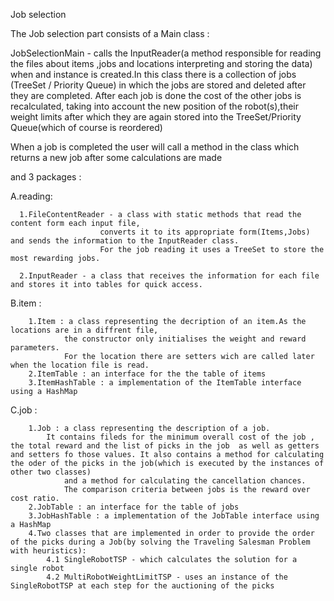 Job selection

The Job selection part consists of a Main class :

JobSelectionMain - calls the InputReader(a method responsible for reading the files about items ,jobs and locations 
                interpreting and storing the data) when and instance is created.In this class there is a collection of jobs
                (TreeSet / Priority Queue) in which the jobs are stored and deleted after they are completed.
                After each job is done the cost of the other jobs is recalculated,
                taking into account the new position of the robot(s),their weight limits
                after which they are again stored into the TreeSet/Priority Queue(which of course is reordered)

When a job is completed the user will call a method in the class which returns a new job after some calculations are made

and 3 packages :

A.reading:
    
      1.FileContentReader - a class with static methods that read the content form each input file,
                        converts it to its appropriate form(Items,Jobs) and sends the information to the InputReader class.
                        For the job reading it uses a TreeSet to store the most rewarding jobs.

      2.InputReader - a class that receives the information for each file and stores it into tables for quick access.
    
B.item :
        
        1.Item : a class representing the decription of an item.As the locations are in a diffrent file,
                the constructor only initialises the weight and reward parameters.
                For the location there are setters wich are called later when the location file is read.
        2.ItemTable : an interface for the the table of items
        3.ItemHashTable : a implementation of the ItemTable interface using a HashMap
    
C.job :
        
        1.Job : a class representing the description of a job.
            It contains fileds for the minimum overall cost of the job , the total reward and the list of picks in the job  as well as getters and setters fo those values. It also contains a method for calculating the oder of the picks in the job(which is executed by the instances of other two classes) 
                and a method for calculating the cancellation chances.
                The comparison criteria between jobs is the reward over cost ratio.
        2.JobTable : an interface for the table of jobs
        3.JobHashTable : a implementation of the JobTable interface using a HashMap
        4.Two classes that are implemented in order to provide the order of the picks during a Job(by solving the Traveling Salesman Problem with heuristics):
            4.1 SingleRobotTSP - which calculates the solution for a single robot
            4.2 MultiRobotWeightLimitTSP - uses an instance of the SingleRobotTSP at each step for the auctioning of the picks
